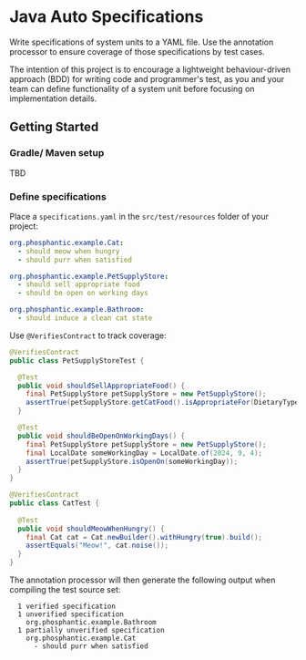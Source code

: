 # Java Auto Specifications

Write specifications of system units to a YAML file. Use the annotation processor to ensure coverage of those
specifications by test cases.

The intention of this project is to encourage a lightweight behaviour-driven approach (BDD) for writing code and
programmer's test, as you and your team can define functionality of a system unit before focusing on implementation
details.

## Getting Started

### Gradle/ Maven setup

TBD

### Define specifications

Place a `specifications.yaml` in the `src/test/resources` folder of your project:

```yaml
org.phosphantic.example.Cat:
  - should meow when hungry
  - should purr when satisfied

org.phosphantic.example.PetSupplyStore:
  - should sell appropriate food
  - should be open on working days

org.phosphantic.example.Bathroom:
  - should induce a clean cat state
```

Use `@VerifiesContract` to track coverage:

```java
@VerifiesContract
public class PetSupplyStoreTest {

  @Test
  public void shouldSellAppropriateFood() {
    final PetSupplyStore petSupplyStore = new PetSupplyStore();
    assertTrue(petSupplyStore.getCatFood().isAppropriateFor(DietaryType.CARNIVOROUS));
  }

  @Test
  public void shouldBeOpenOnWorkingDays() {
    final PetSupplyStore petSupplyStore = new PetSupplyStore();
    final LocalDate someWorkingDay = LocalDate.of(2024, 9, 4);
    assertTrue(petSupplyStore.isOpenOn(someWorkingDay));
  }
}

@VerifiesContract
public class CatTest {
    
  @Test
  public void shouldMeowWhenHungry() {
    final Cat cat = Cat.newBuilder().withHungry(true).build();
    assertEquals("Meow!", cat.noise());
  }
}

```

The annotation processor will then generate the following output when compiling the test source set:

```
  1 verified specification
  1 unverified specification
    org.phosphantic.example.Bathroom
  1 partially unverified specification
    org.phosphantic.example.Cat
      - should purr when satisfied
```

